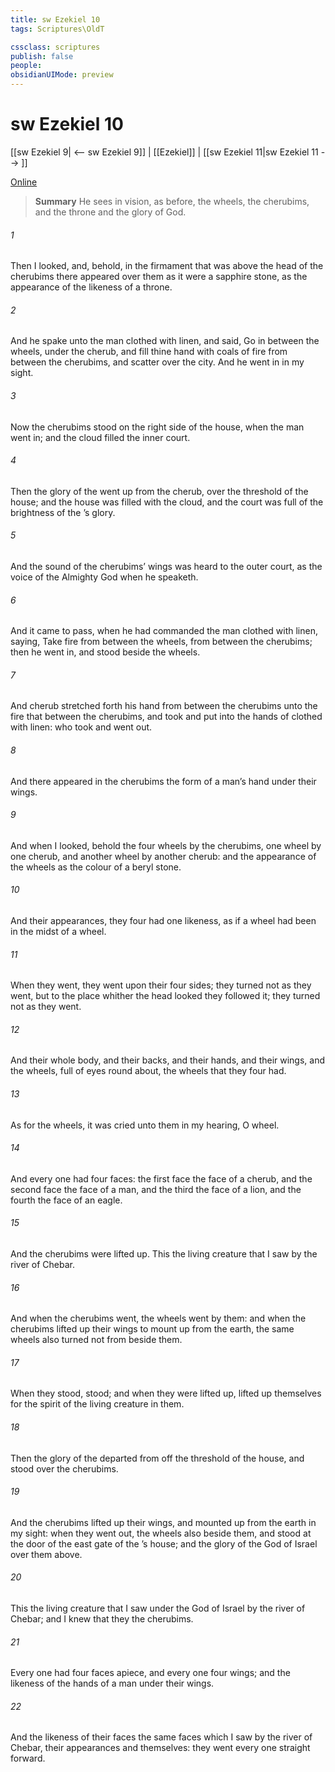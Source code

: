 ```yaml
---
title: sw Ezekiel 10
tags: Scriptures\OldT

cssclass: scriptures
publish: false
people:
obsidianUIMode: preview
---
```


# sw Ezekiel 10
[[sw Ezekiel 9| <-- sw Ezekiel 9]] | [[Ezekiel]] | [[sw Ezekiel 11|sw Ezekiel 11 --> ]]

[Online](https://churchofjesuschrist.org/study/scriptures/ot/ezek/10?lang=eng)

> __Summary__
He sees in vision, as before, the wheels, the cherubims, and the throne and the glory of God.

###### 1 
Then I looked, and, behold, in the firmament that was above the head of the cherubims there appeared over them as it were a sapphire stone, as the appearance of the likeness of a throne.

###### 2 
And he spake unto the man clothed with linen, and said, Go in between the wheels,  under the cherub, and fill thine hand with coals of fire from between the cherubims, and scatter  over the city. And he went in in my sight.

###### 3 
Now the cherubims stood on the right side of the house, when the man went in; and the cloud filled the inner court.

###### 4 
Then the glory of the  went up from the cherub,  over the threshold of the house; and the house was filled with the cloud, and the court was full of the brightness of the ’s glory.

###### 5 
And the sound of the cherubims’ wings was heard  to the outer court, as the voice of the Almighty God when he speaketh.

###### 6 
And it came to pass,  when he had commanded the man clothed with linen, saying, Take fire from between the wheels, from between the cherubims; then he went in, and stood beside the wheels.

###### 7 
And  cherub stretched forth his hand from between the cherubims unto the fire that  between the cherubims, and took  and put  into the hands of  clothed with linen: who took  and went out.

###### 8 
And there appeared in the cherubims the form of a man’s hand under their wings.

###### 9 
And when I looked, behold the four wheels by the cherubims, one wheel by one cherub, and another wheel by another cherub: and the appearance of the wheels  as the colour of a beryl stone.

###### 10 
And  their appearances, they four had one likeness, as if a wheel had been in the midst of a wheel.

###### 11 
When they went, they went upon their four sides; they turned not as they went, but to the place whither the head looked they followed it; they turned not as they went.

###### 12 
And their whole body, and their backs, and their hands, and their wings, and the wheels,  full of eyes round about,  the wheels that they four had.

###### 13 
As for the wheels, it was cried unto them in my hearing, O wheel.

###### 14 
And every one had four faces: the first face  the face of a cherub, and the second face  the face of a man, and the third the face of a lion, and the fourth the face of an eagle.

###### 15 
And the cherubims were lifted up. This  the living creature that I saw by the river of Chebar.

###### 16 
And when the cherubims went, the wheels went by them: and when the cherubims lifted up their wings to mount up from the earth, the same wheels also turned not from beside them.

###### 17 
When they stood,  stood; and when they were lifted up,  lifted up themselves  for the spirit of the living creature  in them.

###### 18 
Then the glory of the  departed from off the threshold of the house, and stood over the cherubims.

###### 19 
And the cherubims lifted up their wings, and mounted up from the earth in my sight: when they went out, the wheels also  beside them, and  stood at the door of the east gate of the ’s house; and the glory of the God of Israel  over them above.

###### 20 
This  the living creature that I saw under the God of Israel by the river of Chebar; and I knew that they  the cherubims.

###### 21 
Every one had four faces apiece, and every one four wings; and the likeness of the hands of a man  under their wings.

###### 22 
And the likeness of their faces  the same faces which I saw by the river of Chebar, their appearances and themselves: they went every one straight forward.

